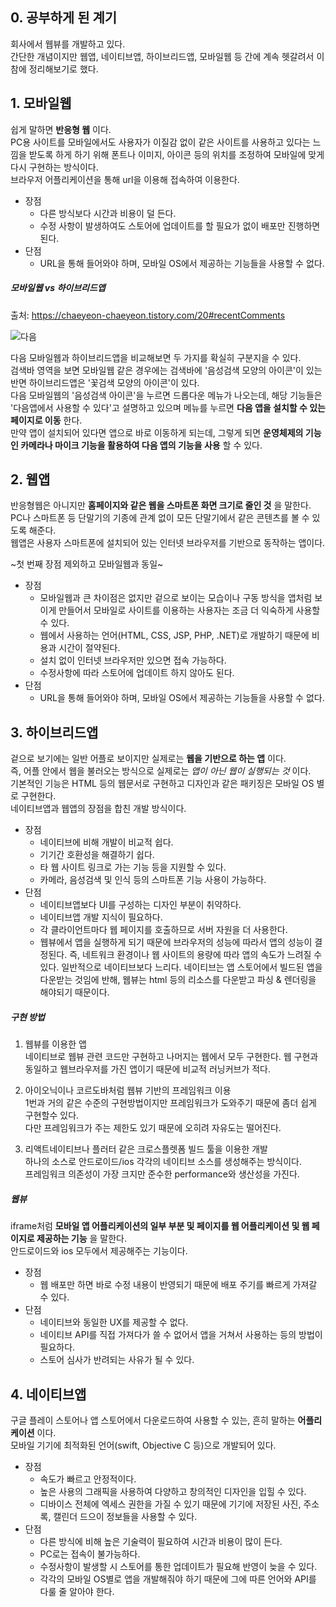 ## 0. 공부하게 된 계기
회사에서 웹뷰를 개발하고 있다.  
간단한 개념이지만 웹앱, 네이티브앱, 하이브리드앱, 모바일웹 등 간에 계속 헷갈려서 이참에 정리해보기로 했다.  


## 1. 모바일웹
쉽게 말하면 __반응형 웹__ 이다.  
PC용 사이트를 모바일에서도 사용자가 이질감 없이 같은 사이트를 사용하고 있다는 느낌을 받도록 하게 하기 위해 폰트나 이미지, 아이콘 등의 위치를 조정하여 모바일에 맞게 다시 구현하는 방식이다.  
브라우저 어플리케이션을 통해 url을 이용해 접속하여 이용한다.  

* 장점
  * 다른 방식보다 시간과 비용이 덜 든다.
  * 수정 사항이 발생하여도 스토어에 업데이트를 할 필요가 없이 배포만 진행하면 된다.
* 단점
  * URL을 통해 들어와야 하며, 모바일 OS에서 제공하는 기능들을 사용할 수 없다.

##### 모바일웹 vs 하이브리드앱
출처: https://chaeyeon-chaeyeon.tistory.com/20#recentComments  
  
![다음](https://user-images.githubusercontent.com/63287638/170873145-4f068602-f5e0-4558-89d1-8e9ed4c63008.png)  
  
다음 모바일웹과 하이브리드앱을 비교해보면 두 가지를 확실히 구분지을 수 있다.  
검색바 영역을 보면 모바일웹 같은 경우에는 검색바에 '음성검색 모양의 아이콘'이 있는 반면 하이브리드앱은 '꽃검색 모양의 아이콘'이 있다.  
다음 모바일웹의 '음성검색 아이콘'을 누르면 드롭다운 메뉴가 나오는데, 해당 기능들은 '다음앱에서 사용할 수 있다'고 설명하고 있으며 메뉴를 누르면 __다음 앱을 설치할 수 있는 페이지로 이동__ 한다.  
만약 앱이 설치되어 있다면 앱으로 바로 이동하게 되는데, 그렇게 되면 __운영체제의 기능인 카메라나 마이크 기능을 활용하여 다음 앱의 기능을 사용__ 할 수 있다.  


## 2. 웹앱
반응형웹은 아니지만 __홈페이지와 같은 웹을 스마트폰 화면 크기로 줄인 것__ 을 말한다.  
PC나 스마트폰 등 단말기의 기종에 관계 없이 모든 단말기에서 같은 콘텐츠를 볼 수 있도록 해준다.  
웹앱은 사용자 스마트폰에 설치되어 있는 인터넷 브라우저를 기반으로 동작하는 앱이다.  

~첫 번째 장점 제외하고 모바일웹과 동일~
* 장점
  * 모바일웹과 큰 차이점은 없지만 겉으로 보이는 모습이나 구동 방식을 앱처럼 보이게 만들어서 모바일로 사이트를 이용하는 사용자는 조금 더 익숙하게 사용할 수 있다.
  * 웹에서 사용하는 언어(HTML, CSS, JSP, PHP, .NET)로 개발하기 때문에 비용과 시간이 절약된다.
  * 설치 없이 인터넷 브라우저만 있으면 접속 가능하다.
  * 수정사항에 따라 스토어에 업데이트 하지 않아도 된다.
* 단점
  * URL을 통해 들어와야 하며, 모바일 OS에서 제공하는 기능들을 사용할 수 없다.


## 3. 하이브리드앱
겉으로 보기에는 일반 어플로 보이지만 실제로는 __웹을 기반으로 하는 앱__ 이다.  
즉, 어플 안에서 웹을 불러오는 방식으로 실제로는 _앱이 아닌 웹이 실행되는 것_ 이다.  
기본적인 기능은 HTML 등의 웹문서로 구현하고 디자인과 같은 패키징은 모바일 OS 별로 구현한다.  
네이티브앱과 웹앱의 장점을 합친 개발 방식이다.

* 장점
  * 네이티브에 비해 개발이 비교적 쉽다.
  * 기기간 호환성을 해결하기 쉽다.
  * 타 웹 사이트 링크로 가는 기능 등을 지원할 수 있다.
  * 카메라, 음성검색 및 인식 등의 스마트폰 기능 사용이 가능하다.
* 단점
  * 네이티브앱보다 UI를 구성하는 디자인 부분이 취약하다.
  * 네이티브앱 개발 지식이 필요하다.
  * 각 클라이언트마다 웹 페이지를 호출하므로 서버 자원을 더 사용한다.
  * 웹뷰에서 앱을 실행하게 되기 때문에 브라우저의 성능에 따라서 앱의 성능이 결정된다. 즉, 네트워크 환경이나 웹 사이트의 용량에 따라 앱의 속도가 느려질 수 있다. 일반적으로 네이티브보다 느리다. 네이티브는 앱 스토어에서 빌드된 앱을 다운받는 것임에 반해, 웹뷰는 html 등의 리소스를 다운받고 파싱 & 렌더링을 해야되기 때문이다.

##### 구현 방법
1. 웹뷰를 이용한 앱  
네이티브로 웹뷰 관련 코드만 구현하고 나머지는 웹에서 모두 구현한다. 웹 구현과 동일하고 웹브라우저를 가진 앱이기 때문에 비교적 러닝커브가 적다.  

2. 아이오닉이나 코르도바처럼 웹뷰 기반의 프레임워크 이용  
1번과 거의 같은 수준의 구현방법이지만 프레임워크가 도와주기 때문에 좀더 쉽게 구현할수 있다.  
다만 프레임워크가 주는 제한도 있기 때문에 오히려 자유도는 떨어진다.  

3. 리액트네이티브나 플러터 같은 크로스플렛폼 빌드 툴을 이용한 개발  
하나의 소스로 안드로이드/ios 각각의 네이티브 소스를 생성해주는 방식이다.  
프레임워크 의존성이 가장 크지만 준수한 performance와 생산성을 가진다.  

##### 웹뷰
iframe처럼 __모바일 앱 어플리케이션의 일부 부분 및 페이지를 웹 어플리케이션 및 웹 페이지로 제공하는 기능__ 을 말한다.  
안드로이드와 ios 모두에서 제공해주는 기능이다.  

* 장점
  * 웹 배포만 하면 바로 수정 내용이 반영되기 때문에 배포 주기를 빠르게 가져갈 수 있다.
* 단점
  * 네이티브와 동일한 UX를 제공할 수 없다.
  * 네이티브 API를 직접 가져다가 쓸 수 없어서 앱을 거쳐서 사용하는 등의 방법이 필요하다.
  * 스토어 심사가 반려되는 사유가 될 수 있다.


## 4. 네이티브앱
구글 플레이 스토어나 앱 스토어에서 다운로드하여 사용할 수 있는, 흔히 말하는 __어플리케이션__ 이다.  
모바일 기기에 최적화된 언어(swift, Objective C 등)으로 개발되어 있다.  

* 장점
  * 속도가 빠르고 안정적이다.
  * 높은 사용의 그래픽을 사용하여 다양하고 창의적인 디자인을 입힐 수 있다.
  * 디바이스 전체에 엑세스 권한을 가질 수 있기 때문에 기기에 저장된 사진, 주소록, 캘린더 드으이 정보들을 사용할 수 있다.
* 단점
  * 다른 방식에 비해 높은 기술력이 필요하여 시간과 비용이 많이 든다.
  * PC로는 접속이 불가능하다.
  * 수정사항이 발생할 시 스토어를 통한 업데이트가 필요해 반영이 늦을 수 있다.
  * 각각의 모바일 OS별로 앱을 개발해줘야 하기 때문에 그에 따른 언어와 API를 다룰 줄 알아야 한다.

